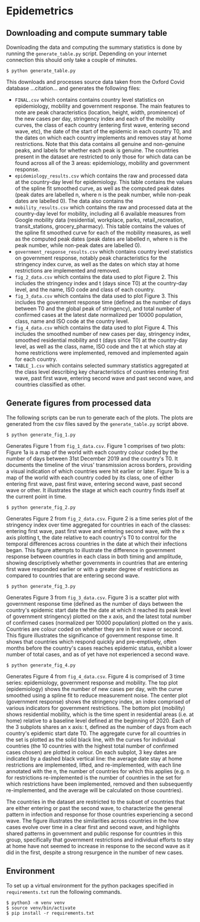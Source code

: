 # Epidemetrics

## Downloading and compute summary table

Downloading the data and computing the summary statistics is done by running the
`generate_table.py` script. Depending on your internet connection this should
only take a couple of minutes.

```
$ python generate_table.py
```

This downloads and processes source data taken from the Oxford Covid database ...citation... and generates the following files:

- `FINAL.csv` which contains contains country level statistics on epidemiology, mobility and government response. The main features to note are peak characteristics (location, height, width, prominence) of the new cases per day, stringency index and each of the mobility curves, the class of each country (entering first wave, entering second wave, etc), the date of the start of the epidemic in each country T0, and the dates on which each country implements and removes stay at home restrictions. Note that this data contains all genuine and non-genuine peaks, and labels for whether each peak is genuine. The countries present in the dataset are restricted to only those for which data can be found across all of the 3 areas: epidemiology, mobility and government response.
- `epidemiology_results.csv` which contains the raw and processed data at the country-day level for epidemiology. This table contains the values of the spline fit smoothed curve, as well as the computed peak dates (peak dates are labelled n, where n is the peak number, while non-peak dates are labelled 0). The data also contains the 
- `mobility_results.csv` which contains the raw and processed data at the country-day level for mobility, including all 6 available measures from Google mobility data (residential, workplace, parks, retail_recreation, transit_stations, grocery_pharmacy). This table contains the values of the spline fit smoothed curve for each of the mobility measures, as well as the computed peak dates (peak dates are labelled n, where n is the peak number, while non-peak dates are labelled 0).
- `government_response_results.csv` which contains country level statistics on government response, notably peak characteristics for the stringency index curve, as well as the dates on which stay at home restrictions are implemented and removed.
- `fig_2_data.csv` which contains the data used to plot Figure 2. This includes the stringency index and t (days since T0) at the country-day level, and the name, ISO code and class of each country.
- `fig_3_data.csv` which contains the data used to plot Figure 3. This includes the government response time (defined as the number of days between T0 and the global peak of stringency), and total number of confirmed cases at the latest date normalized per 10000 population, class, name and ISO code at the country level.
- `fig_4_data.csv` which contains the data used to plot Figure 4. This includes the smoothed number of new cases per day, stringency index, smoothed residential mobility and t (days since T0) at the country-day level, as well as the class, name, ISO code and the t at which stay at home restrictions were implemented, removed and implemented again for each country.
- `TABLE_1.csv` which contains selected summary statistics aggregated at the class level describing key characteristics of countries entering first wave, past first wave, entering second wave and past second wave, and countries classified as other.


## Generate figures from processed data

The following scripts can be run to generate each of the plots. The plots are generated from the csv files saved by the `generate_table.py` script above.

```
$ python generate_fig_1.py
```
Generates Figure 1 from `fig_1_data.csv`. Figure 1 comprises of two plots: Figure 1a is a map of the world with each country colour coded by the number of days between 31st December 2019 and the country's T0. It documents the timeline of the virus' transmission across borders, providing a visual indication of which countries were hit earlier or later. Figure 1b is a map of the world with each country coded by its class, one of either entering first wave, past first wave, entering second wave, past second wave or other. It illustrates the stage at which each country finds itself at the current point in time.

```
$ python generate_fig_2.py
```
Generates Figure 2 from `fig_2_data.csv`. Figure 2 is a time series plot of the stringency index over time aggregated for countries in each of the classes: entering first wave, past first wave and entering second wave, with the x axis plotting t, the date relative to each country's T0 to control for the temporal differences across countries in the date at which their infections began. This figure attempts to illustrate the difference in government response between countries in each class in both timing and amplitude, showing descriptively whether governments in countries that are entering first wave responded earlier or with a greater degree of restrictions as compared to countries that are entering second wave. 

```
$ python generate_fig_3.py
```
Generates Figure 3 from `fig_3_data.csv`. Figure 3 is a scatter plot with government response time (defined as the number of days between the country's epidemic start date the the date at which it reached its peak level of government stringency) plotted on the x axis, and the latest total number of confirmed cases (normalized per 10000 population) plotted on the y axis. Countries are colour coded on whether they are in first wave or second.  This figure illustrates the significance of government response time. It shows that countries which respond quickly and pre-emptively, often months before the country's cases reaches epidemic status, exhibit a lower number of total cases, and as of yet have not experienced a second wave.

```
$ python generate_fig_4.py
```
Generates Figure 4 from `fig_4_data.csv`. Figure 4 is comprised of 3 time series: epidemiology, government response and mobility. The top plot (epidemiology) shows the number of new cases per day, with the curve smoothed using a spline fit to reduce measurement noise. The center plot (government response) shows the stringency index, an index comprised of various indicators for government restrictions. The bottom plot (mobility) shows residential mobility, which is the time spent in residential areas (i.e. at home) relative to a baseline level defined at the beginning of 2020. Each of the 3 subplots shares an x axis: t, defined as the number of days from each country's epidemic start date T0. The aggregate curve for all countries in the set is plotted as the solid black line, with the curves for individual countries (the 10 countries with the highest total number of confirmed cases chosen) are plotted in colour. On each subplot, 3 key dates are indicated by a dashed black vertical line: the average date stay at home restrictions are implemented, lifted, and re-implemented, with each line annotated with the n, the number of countries for which this applies (e.g. n for restrictions re-implemented is the number of countries in the set for which restrictions have been implemented, removed and then subsequently re-implemented, and the average will be calculated on those countries).

The countries in the dataset are restricted to the subset of countries that are either entering or past the second wave, to characterize the general pattern in infection and response for those countries experiencing a second wave. The figure illustrates the similarities across countries in the how cases evolve over time in a clear first and second wave, and highlights shared patterns in government and public response for countries in this group, specifically that government restrictions and individual efforts to stay at home have not seemed to increase in response to the second wave as it did in the first, despite a strong resurgence in the number of new cases.


## Environment

To set up a virtual environment for the python packages specified in
`requirements.txt` run the following commands.

```
$ python3 -m venv venv
$ source venv/bin/activate
$ pip install -r requirements.txt
```
